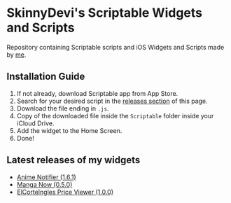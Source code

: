 # SkinnyDevi's Scriptable Widgets and Scripts
Repository containing Scriptable scripts and iOS Widgets and Scripts made by [me](https://github.com/SkinnyDevi).

## Installation Guide
1. If not already, download Scriptable app from App Store.
2. Search for your desired script in the [releases section](https://github.com/SkinnyDevi/scriptable/releases) of this page.
3. Download the file ending in `.js`.
4. Copy of the downloaded file inside the `Scriptable` folder inside your iCloud Drive.
5. Add the widget to the Home Screen.
6. Done!

## Latest releases of my widgets
- [Anime Notifier (1.6.1)](https://github.com/SkinnyDevi/scriptable/releases/tag/anime-notifier-v1.6.1)
- [Manga Now (0.5.0)](https://github.com/SkinnyDevi/scriptable/releases/tag/manga-now-0.5.0)
- [ElCorteIngles Price Viewer (1.0.0)](https://github.com/SkinnyDevi/scriptable/releases/tag/elcorteingles-price-viewer-v1.0.0)